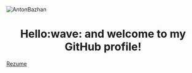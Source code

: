 <p align="left"><img src="https://komarev.com/ghpvc/?username=AntonBazhan&label=PROFILE+VIEWS" alt="AntonBazhan" /></p>
<h1 align="center">Hello:wave: and welcome to my GitHub profile!</h1>
<a href="https://github.com/AntonBazhan/AntonBazhan/blob/master/Junior%20Frontend%20Developer%20AntonBazhan.pdf">Rezume</a>
